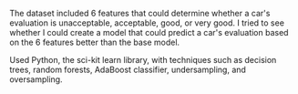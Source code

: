 The dataset included 6 features that could determine whether a car's evaluation is unacceptable, acceptable, good, or very good. I tried to see whether I could create a model that could predict a car's evaluation based on the 6 features better than the base model.

Used Python, the sci-kit learn library, with techniques such as decision trees, random forests, AdaBoost classifier, undersampling, and oversampling.
